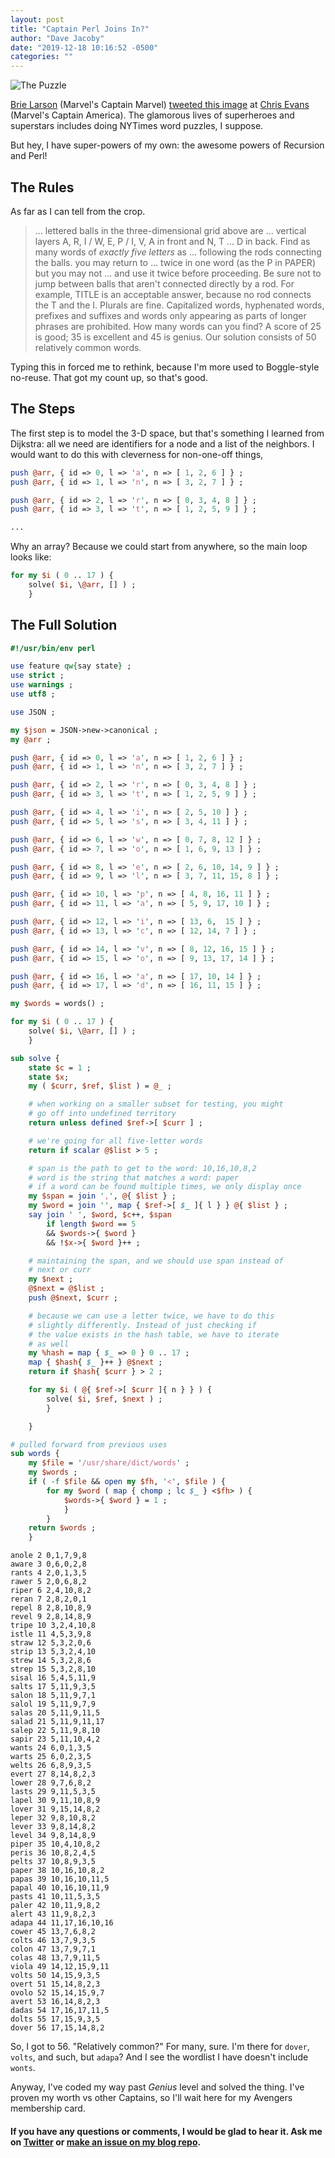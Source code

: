 ```yaml
---
layout: post
title: "Captain Perl Joins In?"
author: "Dave Jacoby"
date: "2019-12-18 10:16:52 -0500"
categories: ""
---
```


![The Puzzle](https://jacoby.github.io/images/3d_puzzle.jpg)

[Brie Larson](https://twitter.com/brielarson/) (Marvel's Captain Marvel) [tweeted this image](https://twitter.com/brielarson/status/1206209766558748672) at [Chris Evans](https://twitter.com/ChrisEvans) (Marvel's Captain America). The glamorous lives of superheroes and superstars includes doing NYTimes word puzzles, I suppose.

But hey, I have super-powers of my own: the awesome powers of Recursion and Perl!

## The Rules

As far as I can tell from the crop.

> ... lettered balls in the three-dimensional grid above are ... vertical layers A, R, I / W, E, P / I, V, A in front and N, T ... D in back. Find as many words of _exactly five letters_ as ... following the rods connecting the balls. you may return to ... twice in one word (as the P in PAPER) but you may not ... and use it twice before proceeding. Be sure not to jump between balls that aren't connected directly by a rod. For example, TITLE is an acceptable answer, because no rod connects the T and the I. Plurals are fine. Capitalized words, hyphenated words, prefixes and suffixes and words only appearing as parts of longer phrases are prohibited. How many words can you find? A score of 25 is good; 35 is excellent and 45 is genius. Our solution consists of 50 relatively common words.

Typing this in forced me to rethink, because I'm more used to Boggle-style no-reuse. That got my count up, so that's good.

## The Steps

The first step is to model the 3-D space, but that's something I learned from Dijkstra: all we need are identifiers for a node and a list of the neighbors. I would want to do this with cleverness for non-one-off things,

```perl
push @arr, { id => 0, l => 'a', n => [ 1, 2, 6 ] } ;
push @arr, { id => 1, l => 'n', n => [ 3, 2, 7 ] } ;

push @arr, { id => 2, l => 'r', n => [ 0, 3, 4, 8 ] } ;
push @arr, { id => 3, l => 't', n => [ 1, 2, 5, 9 ] } ;

...
```

Why an array? Because we could start from anywhere, so the main loop looks like:

```perl
for my $i ( 0 .. 17 ) {
    solve( $i, \@arr, [] ) ;
    }
```

## The Full Solution

```perl
#!/usr/bin/env perl

use feature qw{say state} ;
use strict ;
use warnings ;
use utf8 ;

use JSON ;

my $json = JSON->new->canonical ;
my @arr ;

push @arr, { id => 0, l => 'a', n => [ 1, 2, 6 ] } ;
push @arr, { id => 1, l => 'n', n => [ 3, 2, 7 ] } ;

push @arr, { id => 2, l => 'r', n => [ 0, 3, 4, 8 ] } ;
push @arr, { id => 3, l => 't', n => [ 1, 2, 5, 9 ] } ;

push @arr, { id => 4, l => 'i', n => [ 2, 5, 10 ] } ;
push @arr, { id => 5, l => 's', n => [ 3, 4, 11 ] } ;

push @arr, { id => 6, l => 'w', n => [ 0, 7, 8, 12 ] } ;
push @arr, { id => 7, l => 'o', n => [ 1, 6, 9, 13 ] } ;

push @arr, { id => 8, l => 'e', n => [ 2, 6, 10, 14, 9 ] } ;
push @arr, { id => 9, l => 'l', n => [ 3, 7, 11, 15, 8 ] } ;

push @arr, { id => 10, l => 'p', n => [ 4, 8, 16, 11 ] } ;
push @arr, { id => 11, l => 'a', n => [ 5, 9, 17, 10 ] } ;

push @arr, { id => 12, l => 'i', n => [ 13, 6,  15 ] } ;
push @arr, { id => 13, l => 'c', n => [ 12, 14, 7 ] } ;

push @arr, { id => 14, l => 'v', n => [ 8, 12, 16, 15 ] } ;
push @arr, { id => 15, l => 'o', n => [ 9, 13, 17, 14 ] } ;

push @arr, { id => 16, l => 'a', n => [ 17, 10, 14 ] } ;
push @arr, { id => 17, l => 'd', n => [ 16, 11, 15 ] } ;

my $words = words() ;

for my $i ( 0 .. 17 ) {
    solve( $i, \@arr, [] ) ;
    }

sub solve {
    state $c = 1 ;
    state $x;
    my ( $curr, $ref, $list ) = @_ ;

    # when working on a smaller subset for testing, you might
    # go off into undefined territory
    return unless defined $ref->[ $curr ] ;

    # we're going for all five-letter words
    return if scalar @$list > 5 ;

    # span is the path to get to the word: 10,16,10,8,2
    # word is the string that matches a word: paper
    # if a word can be found multiple times, we only display once
    my $span = join ',', @{ $list } ;
    my $word = join '', map { $ref->[ $_ ]{ l } } @{ $list } ;
    say join ' ', $word, $c++, $span
        if length $word == 5
        && $words->{ $word }
        && !$x->{ $word }++ ;

    # maintaining the span, and we should use span instead of
    # next or curr
    my $next ;
    @$next = @$list ;
    push @$next, $curr ;

    # because we can use a letter twice, we have to do this
    # slightly differently. Instead of just checking if
    # the value exists in the hash table, we have to iterate
    # as well
    my %hash = map { $_ => 0 } 0 .. 17 ;
    map { $hash{ $_ }++ } @$next ;
    return if $hash{ $curr } > 2 ;

    for my $i ( @{ $ref->[ $curr ]{ n } } ) {
        solve( $i, $ref, $next ) ;
        }

    }

# pulled forward from previous uses
sub words {
    my $file = '/usr/share/dict/words' ;
    my $words ;
    if ( -f $file && open my $fh, '<', $file ) {
        for my $word ( map { chomp ; lc $_ } <$fh> ) {
            $words->{ $word } = 1 ;
            }
        }
    return $words ;
    }

```

```text
anole 2 0,1,7,9,8
aware 3 0,6,0,2,8
rants 4 2,0,1,3,5
rawer 5 2,0,6,8,2
riper 6 2,4,10,8,2
reran 7 2,8,2,0,1
repel 8 2,8,10,8,9
revel 9 2,8,14,8,9
tripe 10 3,2,4,10,8
istle 11 4,5,3,9,8
straw 12 5,3,2,0,6
strip 13 5,3,2,4,10
strew 14 5,3,2,8,6
strep 15 5,3,2,8,10
sisal 16 5,4,5,11,9
salts 17 5,11,9,3,5
salon 18 5,11,9,7,1
salol 19 5,11,9,7,9
salas 20 5,11,9,11,5
salad 21 5,11,9,11,17
salep 22 5,11,9,8,10
sapir 23 5,11,10,4,2
wants 24 6,0,1,3,5
warts 25 6,0,2,3,5
welts 26 6,8,9,3,5
evert 27 8,14,8,2,3
lower 28 9,7,6,8,2
lasts 29 9,11,5,3,5
lapel 30 9,11,10,8,9
lover 31 9,15,14,8,2
leper 32 9,8,10,8,2
lever 33 9,8,14,8,2
level 34 9,8,14,8,9
piper 35 10,4,10,8,2
peris 36 10,8,2,4,5
pelts 37 10,8,9,3,5
paper 38 10,16,10,8,2
papas 39 10,16,10,11,5
papal 40 10,16,10,11,9
pasts 41 10,11,5,3,5
paler 42 10,11,9,8,2
alert 43 11,9,8,2,3
adapa 44 11,17,16,10,16
cower 45 13,7,6,8,2
colts 46 13,7,9,3,5
colon 47 13,7,9,7,1
colas 48 13,7,9,11,5
viola 49 14,12,15,9,11
volts 50 14,15,9,3,5
overt 51 15,14,8,2,3
ovolo 52 15,14,15,9,7
avert 53 16,14,8,2,3
dadas 54 17,16,17,11,5
dolts 55 17,15,9,3,5
dover 56 17,15,14,8,2
```

So, I got to 56. "Relatively common?" For many, sure. I'm there for `dover`, `volts`, and such, but `adapa`?  And I see the wordlist I have doesn't include `wonts`.

Anyway, I've coded my way past _Genius_ level and solved the thing. I've proven my worth vs other Captains, so I'll wait here for my Avengers membership card.

#### If you have any questions or comments, I would be glad to hear it. Ask me on [Twitter](https://twitter.com/jacobydave) or [make an issue on my blog repo](https://github.com/jacoby/jacoby.github.io).
````
